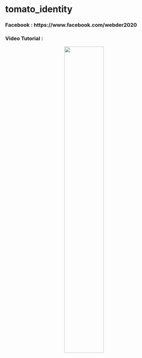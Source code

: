 # tomato_identity
<h3>Facebook : https://www.facebook.com/webder2020</h3>
<h3>Video Tutorial : </h3>


[<p align="center"><img src="https://user-images.githubusercontent.com/96941642/168407275-e457dc66-d3d1-4056-9f63-1c2762a7d3b2.jpg" width="50%"></p>](https://youtu.be/_-8F0-xbDmk "Now in Android: 55")


